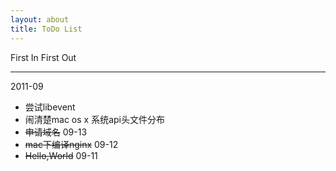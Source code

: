 ```yaml
---
layout: about
title: ToDo List
---
```

First In First Out  

***
2011-09

* 尝试libevent
* 闹清楚mac os x 系统api头文件分布
* <strike>申请域名</strike> 09-13
* <strike>mac下编译nginx</strike> 09-12 
* <strike>Hello,World</strike> 09-11